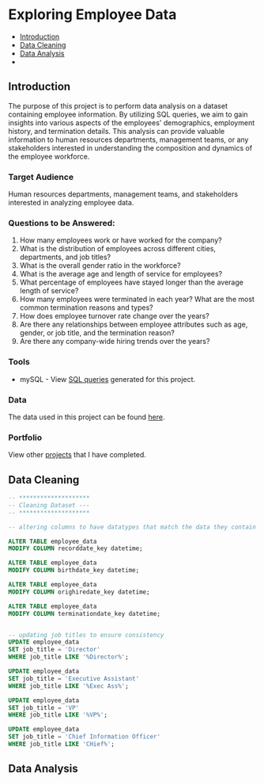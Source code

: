 # Exploring Employee Data
- [Introduction](#introduction)
- [Data Cleaning](#data-cleaning)
- [Data Analysis](#data-analysis)
- 


## Introduction
The purpose of this project is to perform data analysis on a dataset containing employee information. By utilizing SQL queries, we aim to gain insights into various aspects of the employees' demographics, employment history, and termination details. This analysis can provide valuable information to human resources departments, management teams, or any stakeholders interested in understanding the composition and dynamics of the employee workforce.

### Target Audience
Human resources departments, management teams, and stakeholders interested in analyzing employee data.

### Questions to be Answered:
1. How many employees work or have worked for the company?
2. What is the distribution of employees across different cities, departments, and job titles?
3. What is the overall gender ratio in the workforce?
4. What is the average age and length of service for employees?
5. What percentage of employees have stayed longer than the average length of service?
6. How many employees were terminated in each year? What are the most common termination reasons and types?
7. How does employee turnover rate change over the years?
8. Are there any relationships between employee attributes such as age, gender, or job title, and the termination reason?
9. Are there any company-wide hiring trends over the years?

### Tools 
- mySQL - View [SQL queries](https://github.com/DeborahAkpoguma/Portfolio/blob/main/SQL/Project%204/Employee%20Data%20Analysis.sql) generated for this project.

### Data 
The data used in this project can be found [here](https://www.kaggle.com/datasets/HRAnalyticRepository/employee-attrition-data).

### Portfolio
View other [projects](https://github.com/DeborahAkpoguma/Portfolio-Guide/blob/main/README.md) that I have completed.

## Data Cleaning

```sql 
-- ********************
-- Cleaning Dataset --- 
-- ********************

-- altering columns to have datatypes that match the data they contain

ALTER TABLE employee_data
MODIFY COLUMN recorddate_key datetime;

ALTER TABLE employee_data
MODIFY COLUMN birthdate_key datetime;

ALTER TABLE employee_data
MODIFY COLUMN orighiredate_key datetime;

ALTER TABLE employee_data
MODIFY COLUMN terminationdate_key datetime;


-- updating job titles to ensure consistency 
UPDATE employee_data
SET job_title = 'Director'
WHERE job_title LIKE '%Director%';

UPDATE employee_data
SET job_title = 'Executive Assistant'
WHERE job_title LIKE '%Exec Ass%';

UPDATE employee_data
SET job_title = 'VP'
WHERE job_title LIKE '%VP%';

UPDATE employee_data
SET job_title = 'Chief Information Officer'
WHERE job_title LIKE 'CHief%';
```

## Data Analysis
```sql 

```
